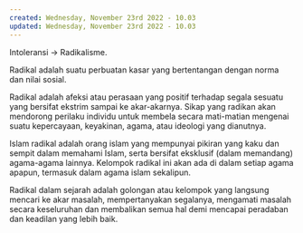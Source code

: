 ```yaml
---
created: Wednesday, November 23rd 2022 - 10.03
updated: Wednesday, November 23rd 2022 - 10.03
---
```

Intoleransi -> Radikalisme.

Radikal adalah suatu perbuatan kasar yang bertentangan dengan norma dan nilai sosial.

Radikal adalah afeksi atau perasaan yang positif terhadap segala sesuatu yang bersifat ekstrim sampai ke akar-akarnya. Sikap yang radikan akan mendorong perilaku individu untuk membela secara mati-matian mengenai suatu kepercayaan, keyakinan, agama, atau ideologi yang dianutnya.

Islam radikal adalah orang islam yang mempunyai pikiran yang kaku dan sempit dalam memahami Islam, serta bersifat eksklusif (dalam memandang) agama-agama lainnya. Kelompok radikal ini akan ada di dalam setiap agama apapun, termasuk dalam agama islam sekalipun.

Radikal dalam sejarah adalah golongan atau kelompok yang langsung mencari ke akar masalah, mempertanyakan segalanya, mengamati masalah secara keseluruhan dan membalikan semua hal demi mencapai peradaban dan keadilan yang lebih baik.